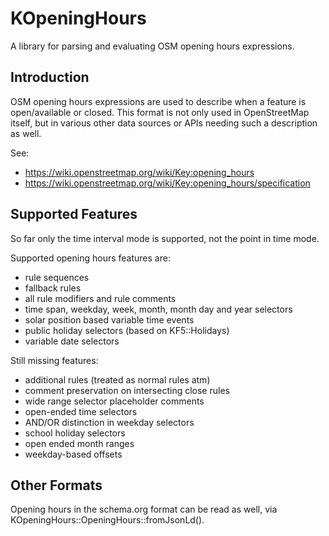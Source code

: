 # KOpeningHours

A library for parsing and evaluating OSM opening hours expressions.

## Introduction

OSM opening hours expressions are used to describe when a feature is open/available or closed. This format
is not only used in OpenStreetMap itself, but in various other data sources or APIs needing such a description
as well.

See:
* https://wiki.openstreetmap.org/wiki/Key:opening_hours
* https://wiki.openstreetmap.org/wiki/Key:opening_hours/specification

## Supported Features

So far only the time interval mode is supported, not the point in time mode.

Supported opening hours features are:
* rule sequences
* fallback rules
* all rule modifiers and rule comments
* time span, weekday, week, month, month day and year selectors
* solar position based variable time events
* public holiday selectors (based on KF5::Holidays)
* variable date selectors

Still missing features:
* additional rules (treated as normal rules atm)
* comment preservation on intersecting close rules
* wide range selector placeholder comments
* open-ended time selectors
* AND/OR distinction in weekday selectors
* school holiday selectors
* open ended month ranges
* weekday-based offsets

## Other Formats

Opening hours in the schema.org format can be read as well, via KOpeningHours::OpeningHours::fromJsonLd().
